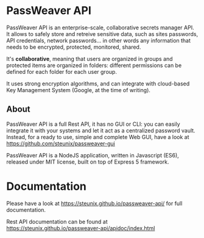 # PassWeaver API

PassWeaver API is an enterprise-scale, collaborative secrets manager API. It allows to safely store and retreive sensitive data, such as sites passwords, API credentials, network passwords... in other words any information that needs to be encrypted, protected, monitored, shared.

It's **collaborative**, meaning that users are organized in groups and protected items are organized in folders: different permissions can be defined for each folder for each user group.

It uses strong encryption algorithms, and can integrate with cloud-based Key Management System (Google, at the time of writing).

## About

PassWeaver API is a full Rest API, it has no GUI or CLI: you can easily integrate it with your systems and let it act as a centralized password vault. Instead, for a ready to use, simple and complete Web GUI, have a look at https://github.com/steunix/passweaver-gui

PassWeaver API is a NodeJS application, written in Javascript (ES6), released under MIT license, built on top of Express 5 framework.

# Documentation

Please have a look at https://steunix.github.io/passweaver-api/ for full documentation.

Rest API documentation can be found at https://steunix.github.io/passweaver-api/apidoc/index.html